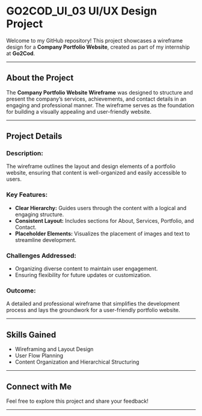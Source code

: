 # **GO2COD_UI_03 UI/UX Design Project**

Welcome to my GitHub repository! This project showcases a wireframe design for a **Company Portfolio Website**, created as part of my internship at **Go2Cod**.  

---

## **About the Project**  

The **Company Portfolio Website Wireframe** was designed to structure and present the company’s services, achievements, and contact details in an engaging and professional manner. The wireframe serves as the foundation for building a visually appealing and user-friendly website.  

---

## **Project Details**  

### **Description:**  
The wireframe outlines the layout and design elements of a portfolio website, ensuring that content is well-organized and easily accessible to users.  

### **Key Features:**  
- **Clear Hierarchy:** Guides users through the content with a logical and engaging structure.  
- **Consistent Layout:** Includes sections for About, Services, Portfolio, and Contact.  
- **Placeholder Elements:** Visualizes the placement of images and text to streamline development.  

### **Challenges Addressed:**  
- Organizing diverse content to maintain user engagement.  
- Ensuring flexibility for future updates or customization.  

### **Outcome:**  
A detailed and professional wireframe that simplifies the development process and lays the groundwork for a user-friendly portfolio website.  

---

## **Skills Gained**  
- Wireframing and Layout Design  
- User Flow Planning  
- Content Organization and Hierarchical Structuring  

---

## **Connect with Me**  
Feel free to explore this project and share your feedback!  

---
